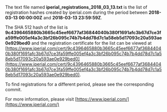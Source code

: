 The text file named **iperial_registrations_2018_03_13.txt** is the list of registration hashes created by iperial.com during the period between **2018-03-13 00:00:00Z** and **2018-03-13 23:59:59Z**.

The SHA 512 hash of the list is **9c4396465880b3665c45eef6677af36844040b380f1691afc3b67d7ce3fa59ffe005ef4a3c3bf26b095c74b7b4dd78d7c1a58eb5d17093c20a593ae0e929bed0** and the registration certificate for the list can be viewed at [https://www.iperial.com/cert/9c4396465880b3665c45eef6677af36844040b380f1691afc3b67d7ce3fa59ffe005ef4a3c3bf26b095c74b7b4dd78d7c1a58eb5d17093c20a593ae0e929bed0](https://www.iperial.com/cert/9c4396465880b3665c45eef6677af36844040b380f1691afc3b67d7ce3fa59ffe005ef4a3c3bf26b095c74b7b4dd78d7c1a58eb5d17093c20a593ae0e929bed0).

To find registrations for a different period, please see the corresponding commit.

For more information, please visit [https://www.iperial.com/](https://www.iperial.com/)
